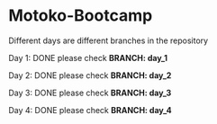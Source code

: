 # Motoko-Bootcamp
Different days are different branches in the repository

Day 1: DONE please check **BRANCH: day_1**

Day 2: DONE please check **BRANCH: day_2**

Day 3: DONE please check **BRANCH: day_3**

Day 4: DONE please check **BRANCH: day_4**
